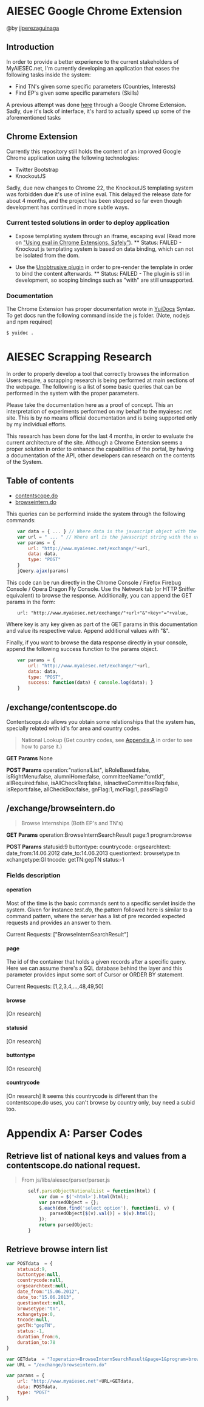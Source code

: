 # AIESEC Google Chrome Extension
@by [jjperezaguinaga](http://im.jjperezaguinaga.com)

## Introduction

In order to provide a better experience to the current stakeholders of MyAIESEC.net, I'm currently developing an application that eases the following tasks inside the system:

* Find TN's given some specific parameters (Countries, Interests)
* Find EP's given some specific parameters (Skills)

A previous attempt was done [here](https://chrome.google.com/webstore/detail/aiesec-tn-lookup/ebojdlfifalbfankoldbfmcfkpfkcccc) through a Google Chrome Extension. Sadly, due it's lack of interface, it's hard to actually speed up some of the aforementioned tasks

## Chrome Extension
Currently this repository still holds the content of an improved Google Chrome application using the following technologies:

* Twitter Bootstrap
* KnockoutJS

Sadly, due new changes to Chrome 22, the KnockoutJS templating system was forbidden due it's use of inline eval. This delayed the release date for about 4 months, and the project has been stopped so far even though development has continued in more subtle ways.

### Current tested solutions in order to deploy application

* Expose templating system through an iframe, escaping eval (Read more on ["Using eval in Chrome Extensions. Safely"](http://developer.chrome.com/apps/sandboxingEval.html)).
** Status: FAILED - Knockout js templating system is based on data binding, which can not be isolated from the dom.

* Use the [Unobtrusive plugin](http://bsatrom.github.com/Knockout.Unobtrusive/) in order to pre-render the template in order to bind the content afterwards.
** Status: FAILED - The plugin is stil in development, so scoping bindings such as "with" are still unsupported.

### Documentation 
The Chrome Extension has proper documentation wrote in [YuiDocs](http://yui.github.com/yuidoc/) Syntax. To get docs run the following command inside the js folder. (Note, nodejs and npm required)

```
$ yuidoc .
```

# AIESEC Scrapping Research

In order to properly develop a tool that correctly browses the information Users require, a scrapping research is being performed at main sections of the webpage. The following is a list of some basic queries that can be performed in the system with the proper parameters.

Please take the documentation here as a proof of concept. This an interpretation of experiments performed on my behalf to the myaiesec.net site. This is by no means official documentation and is being supported only by my individual efforts.

This research has been done for the last 4 months, in order to evaluate the current architecture of the site. Although a Chrome Extension seems a proper solution in order to enhance the capabilities of the portal, by having a documentation of the API, other developers can research on the contents of the System. 

## Table of contents

* [contentscope.do](#-exchangecontentscopedo)
* [browseintern.do](#-exchangebrowseinterndo)

This queries can be performind inside the system through the following commands:

```javascript
	var data = { ... } // Where data is the javascript object with the POST params documented here.
	var url = " ... " // Where url is the javascript string with the url for the resource. e.g. contentscope.do
	var params = { 
		url: "http://www.myaiesec.net/exchange/"+url,
		data: data,
		type: "POST"				
	}
	jQuery.ajax(params)
```

This code can be run directly in the Chrome Console / Firefox Firebug Console / Opera Dragon Fly Console. Use the Network tab (or HTTP Sniffer equivalent) to browse the response. Additionally, you can append the GET params in the form:

```
	url: "http://www.myaiesec.net/exchange/"+url+"&"+key+"="+value,
```

Where key is any key given as part of the GET params in this documentation and value its respective value. Append additional values with "&".

Finally, if you want to browse the data response directly in your console, append the following success function to the params object.

```javascript
	var params = { 
		url: "http://www.myaiesec.net/exchange/"+url,
		data: data,
		type: "POST",
		success: function(data) { console.log(data); }				
	}
```

## <a name="#content"></a> /exchange/contentscope.do
Contentscope.do allows you obtain some relationships that the system has, specially related with id's for area and country codes.

> National Lookup (Get country codes, see [Appendix A](#appendix-a) in order to see how to parse it.)

**GET Params**
None

**POST Params**
operation:"nationalList",
isRoleBased:false,
isRightMenu:false,
alumniHome:false,
committeeName:"cmtId",
allRequired:false,
isAllCheckReq:false,
isInactiveCommitteeReq:false,
isReport:false,
allCheckBox:false,
gnFlag:1,
mcFlag:1,
passFlag:0

## <a name="#scope"></a> /exchange/browseintern.do

> Browse Internships (Both EP's and TN's)

**GET Params**
operation:BrowseInternSearchResult
page:1
program:browse

**POST Params**
statusid:9
buttontype:
countrycode:
orgsearchtext:
date_from:14.06.2012
date_to:14.06.2013
questiontext:
browsetype:tn
xchangetype:GI
tncode:
getTN:gepTN
status:-1

### Fields description

#### operation
Most of the time is the basic commands sent to a specific servlet inside the system. Given for instance *test.do*, the pattern followed here is similar to a command pattern, where the server has a list of pre recorded expected requests and provides an answer to them.

Current Requests: ["BrowseInternSearchResult"]

#### page
The id of the container that holds a given records after a specific query. Here we can assume there's a SQL database behind the layer and this parameter provides input some sort of Cursor or ORDER BY statement.

Current Requests: [1,2,3,4,...,48,49,50]

#### browse
[On research]

#### statusid
[On research]

#### buttontype
[On research]

#### countrycode
[On research] It seems this countrycode is different than the contentscope.do uses, you can't browse by country only, buy need a subid too. 


# Appendix A: Parser Codes

## Retrieve list of national keys and values from a contentscope.do national request.
> From js/libs/aiesec/parser/parser.js

```javascript
		self.parseObjectNationalList = function(html) {
			var dom = $('<html>').html(html);
			var parsedObject = {};
			$.each(dom.find('select option'), function(i, v) {
				parsedObject[$(v).val()] = $(v).html();
			});
			return parsedObject;
		}
```

## Retrieve browse intern list

```javascript
var POSTdata  = {
	statusid:9,
	buttontype:null,
	countrycode:null,
	orgsearchtext:null,
	date_from:"15.06.2012",
	date_to:"15.06.2013",
	questiontext:null,
	browsetype:"tn",
	xchangetype:0,
	tncode:null,
	getTN:"gepTN",
	status:-1,
	duration_from:6,
	duration_to:78
}

var GETdata  = "?operation=BrowseInternSearchResult&page=1&program=browse"
var URL = "/exchange/browseintern.do"

var params = {
	url: "http://www.myaiesec.net"+URL+GETdata,
	data: POSTdata,
	type: "POST"				
}
```